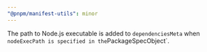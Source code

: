 ```yaml
---
"@pnpm/manifest-utils": minor
---
```


The path to Node.js executable is added to `dependenciesMeta` when `nodeExecPath is specified in the`PackageSpecObject`.
